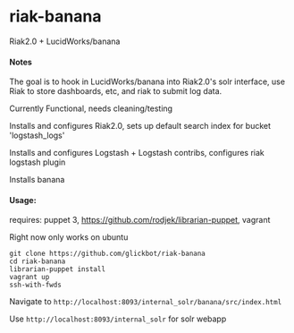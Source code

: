 riak-banana
===========

Riak2.0 + LucidWorks/banana

#### Notes
The goal is to hook in LucidWorks/banana into Riak2.0's solr interface, use Riak to store dashboards, etc, and riak to submit log data.

Currently Functional, needs cleaning/testing

Installs and configures Riak2.0, sets up default search index for bucket 'logstash_logs'

Installs and configures Logstash + Logstash contribs, configures riak logstash plugin

Installs banana

#### Usage:

requires: puppet 3, https://github.com/rodjek/librarian-puppet, vagrant

Right now only works on ubuntu

```
git clone https://github.com/glickbot/riak-banana
cd riak-banana
librarian-puppet install
vagrant up
ssh-with-fwds
```

Navigate to ```http://localhost:8093/internal_solr/banana/src/index.html```

Use ```http://localhost:8093/internal_solr``` for solr webapp
